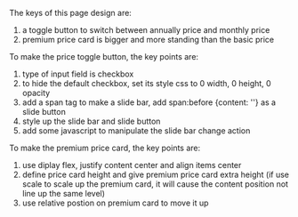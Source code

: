 The keys of this page design are:
1. a toggle button to switch between annually price and monthly price
2. premium price card is bigger and more standing than the basic price

To make the price toggle button, the key points are:
1. type of input field is checkbox
2. to hide the default checkbox, set its style css to 0 width, 0 height, 0 opacity
3. add a span tag to make a slide bar, add span:before {content: ''} as a slide button
4. style up the slide bar and slide button
5. add some javascript to manipulate the slide bar change action

To make the premium price card, the key points are:
1. use diplay flex, justify content center and align items center
2. define price card height and give premium price card extra height (if use scale to scale up the premium card, it will cause the content position not line up the same level)
3. use relative postion on premium card to move it up